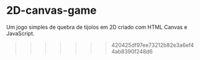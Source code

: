 # 2D-canvas-game
Um jogo simples de quebra de tijolos em 2D criado com HTML Canvas e JavaScript.
>>>>>>> 420425df97ee73212b82e3a6ef44ab8390f248d6
